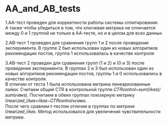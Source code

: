 # AA_and_AB_tests
1.AA-тест проведен для корректности работы системы сплитирования.  А также чтобы убедиться в том, что ключевая метрика не отличается между 0 и 1 группой не только в АА-тесте, но и в целом для всех данных

2.AB-тест 1 проведен для сравнения групп 1 и 2 после проведения эксперимента. В группе 2 был использован один из новых алгоритмов рекомендации постов, группа 1 использовалась в качестве контроля

3.AB-тест 2 проведен для сравнения групп (1 и 2) и (0 и 3) после проведения эксперимента. В группах 2 и 3 был использован один из новых алгоритмов рекомендации постов, группы 1 и 0 использовались в качестве контроля.  
В отличии от теста 1 была использована метрика линеаризованные лайки:
 Считаем общий CTR в контрольной группе 𝐶𝑇𝑅𝑐𝑜𝑛𝑡𝑟𝑜𝑙=𝑠𝑢𝑚(𝑙𝑖𝑘𝑒𝑠)/𝑠𝑢𝑚(𝑣𝑖𝑒𝑤𝑠).
 Посчитаем в обеих группах поюзерную метрику 𝑙𝑖𝑛𝑒𝑎𝑟𝑖𝑧𝑒𝑑_𝑙𝑖𝑘𝑒𝑠=𝑙𝑖𝑘𝑒𝑠−𝐶𝑇𝑅𝑐𝑜𝑛𝑡𝑟𝑜𝑙∗𝑣𝑖𝑒𝑤𝑠.  
 После чего сравним t-тестом отличия в группах по метрике 𝑙𝑖𝑛𝑒𝑎𝑟𝑖𝑧𝑒𝑑_𝑙𝑖𝑘𝑒𝑠.
Метод использовался для увеличения чувствительности метрики. 

